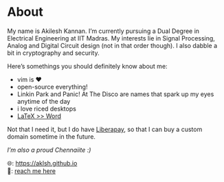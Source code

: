 # About

My name is Akilesh Kannan. I’m currently pursuing a Dual Degree in Electrical Engineering at IIT Madras. My interests lie in Signal Processing, Analog and Digital Circuit design (not in that order though). I also dabble a bit in cryptography and security.  

Here’s somethings you should definitely know about me:

- vim is ♥︎
- open-source everything!
- Linkin Park and Panic! At The Disco are names that spark up my eyes anytime of the day
- i love riced desktops
- [LaTeX >> Word](https://www.facebook.com/groups/763873400640518)

Not that I need it, but I do have [Liberapay](https://liberapay.com/aklsh/), so that I can buy a custom domain sometime in the future.  

*I’m also a proud Chennaiite :)*  

🌐: https://aklsh.github.io  
📮: [reach me here](https://aklsh.github.io/contact-me)
